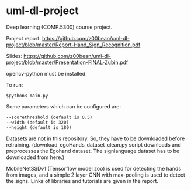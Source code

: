 # uml-dl-project
Deep learning (COMP.5300) course project.

Project report: https://github.com/z00bean/uml-dl-project/blob/master/Report-Hand_Sign_Recognition.pdf

Slides: https://github.com/z00bean/uml-dl-project/blob/master/Presentation-FINAL-Zubin.pdf

opencv-python must be installed.

 
To run: 

    $python3 main.py

Some parameters which can be configured are:

    --scorethreshold (default is 0.5)
    --width (default is 320)
    --height (default is 180)
    
Datasets are not in this repository. So, they have to be downloaded before retraining.
(download_egoHands_dataset_clean.py script downloads and preprocesses the Egohand dataset. The signlanguage dataset has to be downloaded from here.)

MobileNetSSDv1 (Tensorflow model zoo) is used for detecting the hands from images, and a simple 2 layer CNN with max-pooling is used to detect the signs. Links of libraries and tutorials are given in the report.

